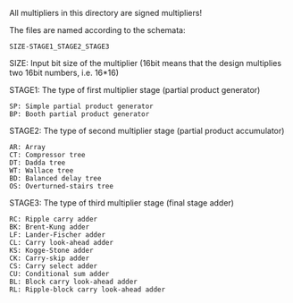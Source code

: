 All multipliers in this directory are signed multipliers!

The files are named according to the schemata:

	SIZE-STAGE1_STAGE2_STAGE3


SIZE:	Input bit size of the multiplier (16bit means that the design multiplies two 16bit numbers, i.e. 16*16)


STAGE1:	The type of first multiplier stage (partial product generator)
	
	SP: Simple partial product generator
	BP: Booth partial product generator


STAGE2:	The type of second multiplier stage (partial product accumulator)
	
	AR: Array 
	CT: Compressor tree
	DT: Dadda tree
	WT: Wallace tree
	BD: Balanced delay tree
	OS: Overturned-stairs tree


STAGE3:	The type of third multiplier stage (final stage adder)
	
	RC: Ripple carry adder
	BK: Brent-Kung adder
	LF: Lander-Fischer adder
	CL: Carry look-ahead adder
	KS: Kogge-Stone adder
	CK: Carry-skip adder
	CS: Carry select adder
	CU: Conditional sum adder
	BL: Block carry look-ahead adder
	RL: Ripple-block carry look-ahead adder

